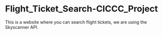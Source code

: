 # Flight_Ticket_Search-CICCC_Project

This is a website where you can search flight tickets, we are using the Skyscanner API.

